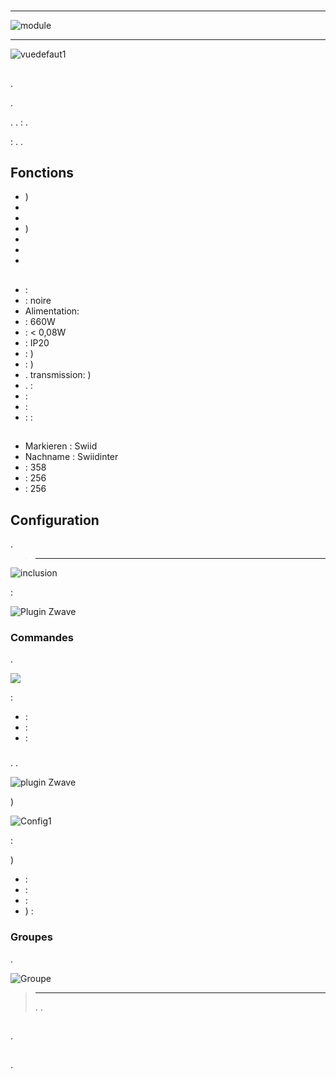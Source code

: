 # 

****

![module](images/swiid.inter/module.jpg)

****

![vuedefaut1](images/swiid.inter/vuedefaut1.jpg)

## 

.

.

. .  : .

 : . .

## Fonctions

-   )
-   
-   
-   )
-   
-   
-   

## 

-    : 
-    : noire
-   Alimentation: 
-    : 660W
-    : &lt; 0,08W
-   : IP20
-   : )
-    : )
-   . transmission: )
-   .  : 
-    : 
-    : 
-    : :

## 

-   Markieren : Swiid
-   Nachname : Swiidinter
-    : 358
-    : 256
-    : 256

## Configuration

 [](https://doc.jeedom.com/de_DE/plugins/automation%20protocol/openzwave/).

> ****
>
> 

![inclusion](images/swiid.inter/inclusion.jpg)

 :

![Plugin Zwave](images/swiid.inter/information.jpg)

### Commandes

.

![](images/swiid.inter/commandes.jpg)

 :

-    : 
-    : 
-    : 



### 

. .

![ plugin Zwave](images/plugin/bouton_configuration.jpg)

)

![Config1](images/swiid.inter/config1.jpg)

 :

)

-    : 
-    : 
-    : 
-   ) : 

### Groupes

.

![Groupe](images/swiid.inter/groupe.jpg)

> ****
>
> . .

## 

.

## 

.

